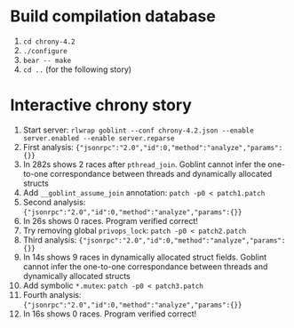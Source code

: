 # Build compilation database

1. `cd chrony-4.2`
2. `./configure`
3. `bear -- make`
4. `cd ..` (for the following story)

# Interactive chrony story

1. Start server: `rlwrap goblint --conf chrony-4.2.json --enable server.enabled --enable server.reparse`
2. First analysis: `{"jsonrpc":"2.0","id":0,"method":"analyze","params":{}}`
3. In 282s shows 2 races after `pthread_join`. Goblint cannot infer the one-to-one correspondance between threads and dynamically allocated structs
4. Add `__goblint_assume_join` annotation: `patch -p0 < patch1.patch`
5. Second analysis: `{"jsonrpc":"2.0","id":0,"method":"analyze","params":{}}`
6. In 26s shows 0 races. Program verified correct!
7. Try removing global `privops_lock`: `patch -p0 < patch2.patch`
8. Third analysis: `{"jsonrpc":"2.0","id":0,"method":"analyze","params":{}}`
9. In 14s shows 9 races in dynamically allocated struct fields. Goblint cannot infer the one-to-one correspondance between threads and dynamically allocated structs
10. Add symbolic `*.mutex`: `patch -p0 < patch3.patch`
11. Fourth analysis: `{"jsonrpc":"2.0","id":0,"method":"analyze","params":{}}`
12. In 16s shows 0 races. Program verified correct!
